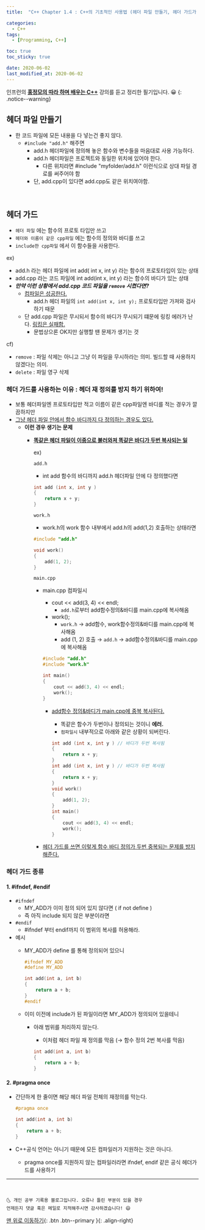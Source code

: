 ```yaml
---
title:  "C++ Chapter 1.4 : C++의 기초적인 사용법 (헤더 파일 만들기, 헤더 가드가 필요한 이유)" 

categories:
  - C++
tags:
  - [Programming, C++]

toc: true
toc_sticky: true

date: 2020-06-02
last_modified_at: 2020-06-02
---
```


인프런의 **<u>홍정모의 따라 하며 배우는 C++</u>** 강의를 듣고 정리한 필기입니다. 😀
{: .notice--warning}


## 헤더 파일 만들기
- 한 코드 파일에 모든 내용을 다 넣는건 좋지 않다.
    - `#include "add.h"` 해주면
        - add.h 헤더파일에 정의해 놓은 함수와 변수들을 마음대로 사용 가능하다.
        - add.h 헤더파일은 프로젝트와 동일한 위치에 있어야 한다.
            - 다른 위치라면 #include "myfolder/add.h" 이런식으로 상대 파일 경로를 써주어야 함
        - 단, add.cpp이 있다면 add.cpp도 같은 위치여야함.

<br>

## 헤더 가드

- `헤더 파일` 에는 함수의 프로토 타입만 쓰고
- `헤더와 이름이 같은 cpp파일` 에는 함수의 정의와 바디를 쓰고
- `include한 cpp파일` 에서 이 함수들을 사용한다.

ex)

- add.h 라는 헤더 파일에 int add( int x, int y) 라는 함수의 프로토타입이 있는 상태
- add.cpp 라는 코드 파일에 int add(int x, int y) 라는 함수의 바디가 있는 상태
- ***만약 이런 상황에서 add.cpp 코드 파일을 `remove` 시켰다면?***
    - <u>컴파일은 성공한다.</u>
        - add.h 헤더 파일의 `int add(int x, int y);` 프로토타입만 가져와 검사하기 때문
    - 단 add.cpp 파일은 무시되서 함수의 바디가 무시되기 떄문에 링킹 에러가 난다. <u>링킹은 실패함.</u>
      - 문법상으론 OK지만 실행할 땐 문제가 생기는 것

cf) 
- `remove` : 파일 삭제는 아니고 그냥 이 파일을 무시하라는 의미. 빌드할 때 사용하지 않겠다는 의미.
- `delete` : 파일 영구 삭제

### 헤더 가드를 사용하는 이유 : 헤더 재 정의를 방지 하기 위하여!

- 보통 헤더파일엔 프로토타입만 적고 이름이 같은 cpp파일엔 바디를 적는 경우가 깔끔하지만
- <u>그냥 헤더 파일 안에서 함수 바디까지 다 정의하는 경우도 있다.</u>
    - **이런 경우 생기는 문제**
        - **<u>똑같은 헤더 파일이 이중으로 불러와져 똑같은 바디가 두번 복사되는 일</u>**

            ex)

            `add.h`

            - int add 함수의 바디까지 add.h 헤더파일 안에 다 정의했다면

            ```cpp
            int add (int x, int y ) 
            {
            	return x + y;
            }
            ```

            `work.h`

            - work.h의 work 함수 내부에서 add.h의 add(1,2) 호출하는 상태라면

            ```cpp
            #include "add.h"

            void work()
            {
            	add(1, 2); 
            }
            ```

            `main.cpp`

            - main.cpp 컴파일시
                - cout \<\< add(3, 4) \<\< endl;
                    - `add.h`로부터 add함수정의&바디를 main.cpp에 복사해옴
                - work();
                    - `work.h` → add함수, work함수정의&바디를 main.cpp에 복사해옴
                    - add (1, 2) 호출 → `add.h` → add함수정의&바디를 main.cpp에 복사해옴

                ```cpp
                #include "add.h"
                #include "work.h"

                int main()
                {
                	cout << add(3, 4) << endl;
                	work();
                }
                ```

                - <u>add함수 정의&바디가 main.cpp에 중복 복사된다.</u>
                    - 똑같은 함수가 두번이나 정의되는 것이니 **에러.**
                    - `컴파일시` 내부적으로 아래와 같은 상황이 되버린다.

                    ```cpp
                    int add (int x, int y ) // 바디가 두번 복사됨
                    {
                    	return x + y;
                    }
                    int add (int x, int y ) // 바디가 두번 복사됨
                    {
                    	return x + y;
                    }
                    void work()
                    {
                    	add(1, 2); 
                    }
                    int main()
                    {
                    	cout << add(3, 4) << endl;
                    	work();
                    }
                    ```

            - <u>헤더 가드를 쓰면 이렇게 함수 바디 정의가 두번 중복되는 문제를 방지해준다.</u>

### 헤더 가드 종류

#### 1. #ifndef, #endif
- `#ifndef`
    - MY_ADD가 이미 정의 되어 있지 않다면 ( if not define )
    - 즉 아직 include 되지 않은 부분이라면
- `#endif`
    - #ifndef 부터 endif까지 이 범위의 복사를 허용해라.
- 예시
    - MY_ADD가 define 를 통해 정의되어 있으니

        ```cpp
        #ifndef MY_ADD
        #define MY_ADD

        int add(int a, int b)
        {
        	return a + b;
        }
        #endif
        ```

    - 이미 이전에 include가 된 파일이라면 MY_ADD가 정의되어 있을테니
        - 아래 범위를 처리하지 않는다.
            - 이처럼 헤더 파일 재 정의를 막음 (→ 함수 정의 2번 복사를 막음)

            ```cpp
            int add(int a, int b)
            {
            	return a + b;
            }
            ```

#### 2. #pragma once
- 간단하게 한 줄이면 해당 헤더 파일 전체의 재정의를 막는다.

    ```cpp
    #pragma once

    int add(int a, int b)
    {
    	return a + b;
    }
    ```

- C++공식 언어는 아니기 때문에 모든 컴파일러가 지원하는 것은 아니다.
    - pragma once를 지원하지 않는 컴파일러라면 ifndef, endif 같은 공식 헤더가드를 사용하기

***
<br>

    🌜 개인 공부 기록용 블로그입니다. 오류나 틀린 부분이 있을 경우 
    언제든지 댓글 혹은 메일로 지적해주시면 감사하겠습니다! 😄

[맨 위로 이동하기](#){: .btn .btn--primary }{: .align-right}